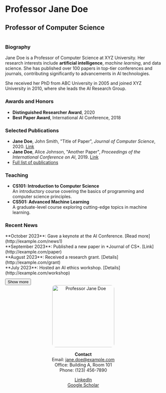 # Professor Jane Doe  
## Professor of Computer Science  

<div style="display: flex; gap: 20px;">
<div style="flex: 70%;">

### Biography  
Jane Doe is a Professor of Computer Science at XYZ University. Her research interests include **artificial intelligence**, *machine learning*, and data science. She has published over 100 papers in top-tier conferences and journals, contributing significantly to advancements in AI technologies.  

She received her PhD from ABC University in 2005 and joined XYZ University in 2010, where she leads the AI Research Group.  


### Awards and Honors  
- **Distinguished Researcher Award**, 2020  
- **Best Paper Award**, International AI Conference, 2018  


### Selected Publications  
- **Jane Doe**, John Smith, "Title of Paper", *Journal of Computer Science*, 2020. [Link](http://example.com)  
- **Jane Doe**, Alice Johnson, "Another Paper", *Proceedings of the International Conference on AI*, 2019. [Link](http://example.com)  
- [Full list of publications](http://example.com/publications)  


### Teaching  
- **CS101: Introduction to Computer Science**  
  An introductory course covering the basics of programming and computer science principles.  
- **CS501: Advanced Machine Learning**  
  A graduate-level course exploring cutting-edge topics in machine learning.  


### Recent News  
<div id="news">
  <div class="news-item" data-date="2023-10-01">**October 2023**: Gave a keynote at the AI Conference. [Read more](http://example.com/news1)</div>
  <div class="news-item" data-date="2023-09-15">**September 2023**: Published a new paper in *Journal of CS*. [Link](http://example.com/paper)</div>
  <div class="news-item" data-date="2023-08-01">**August 2023**: Received a research grant. [Details](http://example.com/grant)</div>
  <div class="news-item" data-date="2023-07-01">**July 2023**: Hosted an AI ethics workshop. [Details](http://example.com/workshop)</div>
  <button id="show-more" style="margin-top: 10px;">Show more</button>
</div>

</div>
</div>

<div style="flex: 30%; text-align: center;">

<img src="jane_doe.jpg" alt="Professor Jane Doe" width="200" style="border-radius: 10px;">  

**Contact**  
Email: [jane.doe@example.com](mailto:jane.doe@example.com)  
Office: Building A, Room 101  
Phone: (123) 456-7890  

[LinkedIn](http://linkedin.com/in/janedoe)  
[Google Scholar](http://scholar.google.com/citations?user=abcdefg)  

</div>

</div>
